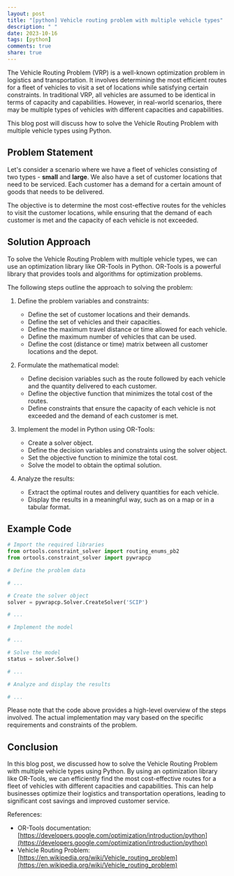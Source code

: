 ```yaml
---
layout: post
title: "[python] Vehicle routing problem with multiple vehicle types"
description: " "
date: 2023-10-16
tags: [python]
comments: true
share: true
---
```


The Vehicle Routing Problem (VRP) is a well-known optimization problem in logistics and transportation. It involves determining the most efficient routes for a fleet of vehicles to visit a set of locations while satisfying certain constraints. In traditional VRP, all vehicles are assumed to be identical in terms of capacity and capabilities. However, in real-world scenarios, there may be multiple types of vehicles with different capacities and capabilities.

This blog post will discuss how to solve the Vehicle Routing Problem with multiple vehicle types using Python.

## Problem Statement

Let's consider a scenario where we have a fleet of vehicles consisting of two types - **small** and **large**. We also have a set of customer locations that need to be serviced. Each customer has a demand for a certain amount of goods that needs to be delivered.

The objective is to determine the most cost-effective routes for the vehicles to visit the customer locations, while ensuring that the demand of each customer is met and the capacity of each vehicle is not exceeded.

## Solution Approach

To solve the Vehicle Routing Problem with multiple vehicle types, we can use an optimization library like OR-Tools in Python. OR-Tools is a powerful library that provides tools and algorithms for optimization problems.

The following steps outline the approach to solving the problem:

1. Define the problem variables and constraints:
   - Define the set of customer locations and their demands.
   - Define the set of vehicles and their capacities.
   - Define the maximum travel distance or time allowed for each vehicle.
   - Define the maximum number of vehicles that can be used.
   - Define the cost (distance or time) matrix between all customer locations and the depot.

2. Formulate the mathematical model:
   - Define decision variables such as the route followed by each vehicle and the quantity delivered to each customer.
   - Define the objective function that minimizes the total cost of the routes.
   - Define constraints that ensure the capacity of each vehicle is not exceeded and the demand of each customer is met.

3. Implement the model in Python using OR-Tools:
   - Create a solver object.
   - Define the decision variables and constraints using the solver object.
   - Set the objective function to minimize the total cost.
   - Solve the model to obtain the optimal solution.

4. Analyze the results:
   - Extract the optimal routes and delivery quantities for each vehicle.
   - Display the results in a meaningful way, such as on a map or in a tabular format.

## Example Code

```python
# Import the required libraries
from ortools.constraint_solver import routing_enums_pb2
from ortools.constraint_solver import pywrapcp

# Define the problem data

# ...

# Create the solver object
solver = pywrapcp.Solver.CreateSolver('SCIP')

# ...

# Implement the model

# ...

# Solve the model
status = solver.Solve()

# ...

# Analyze and display the results

# ...
```

Please note that the code above provides a high-level overview of the steps involved. The actual implementation may vary based on the specific requirements and constraints of the problem.

## Conclusion

In this blog post, we discussed how to solve the Vehicle Routing Problem with multiple vehicle types using Python. By using an optimization library like OR-Tools, we can efficiently find the most cost-effective routes for a fleet of vehicles with different capacities and capabilities. This can help businesses optimize their logistics and transportation operations, leading to significant cost savings and improved customer service.

References:
- OR-Tools documentation: [https://developers.google.com/optimization/introduction/python](https://developers.google.com/optimization/introduction/python)
- Vehicle Routing Problem: [https://en.wikipedia.org/wiki/Vehicle_routing_problem](https://en.wikipedia.org/wiki/Vehicle_routing_problem)